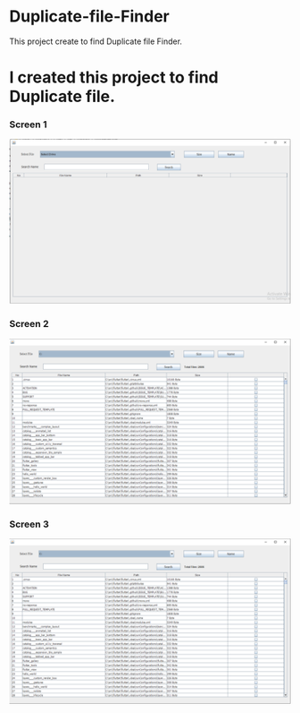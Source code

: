 # Duplicate-file-Finder
This project create to find Duplicate file Finder.

# I created this project to find Duplicate file.

### Screen 1

![alt text](https://github.com/mksantoki/Duplicate-file-Finder/blob/master/1.PNG)

### Screen 2

![alt text](https://github.com/mksantoki/Duplicate-file-Finder/blob/master/2.PNG)

### Screen 3

![alt text](https://github.com/mksantoki/Duplicate-file-Finder/blob/master/2.PNG)


